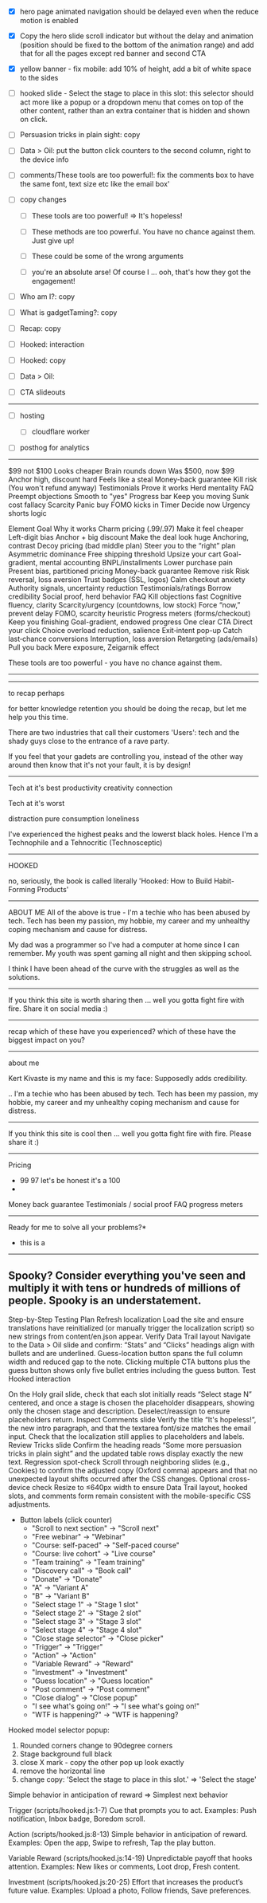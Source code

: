 - [x] hero page animated navigation should be delayed even when the reduce motion is enabled
- [x] Copy the hero slide scroll indicator but without the delay and animation (position should be fixed to the bottom of the animation range) and add that for all the pages except red banner and second CTA
- [x] yellow banner - fix mobile: add 10% of height, add a bit of white space to the sides
- [ ] hooked slide - Select the stage to place in this slot: this selector should act more like a popup or a dropdown menu that comes on top of the other content, rather than an extra container that is hidden and shown on click.
- [ ] Persuasion tricks in plain sight: copy
- [ ] Data > Oil: put the button click counters to the second column, right to the device info
- [ ] comments/These tools are too powerful!: fix the comments box to have the same font, text size etc like the email box'

- [ ] copy changes
    - [ ] These tools are too powerful! => It's hopeless!
    - [ ] These methods are too powerful. You have no chance against them. Just give up!
    - [ ] These could be some of the wrong arguments 
    - [ ] you're an absolute arse! Of course I ... ooh, that's how they got the engagement!



- [ ] Who am I?: copy
- [ ] What is gadgetTaming?: copy
- [ ] Recap: copy
- [ ] Hooked: interaction
- [ ] Hooked: copy
- [ ] Data > Oil: 
- [ ] CTA slideouts








------------

- [ ] hosting
    - [ ] cloudflare worker
- [ ] posthog for analytics





-----------

$99 not $100	Looks cheaper	Brain rounds down
Was $500, now $99	Anchor high, discount hard	Feels like a steal
Money-back guarantee	Kill risk	(You won't refund anyway)
Testimonials	Prove it works	Herd mentality
FAQ	Preempt objections	Smooth to "yes"
Progress bar	Keep you moving	Sunk cost fallacy
Scarcity	Panic buy	FOMO kicks in
Timer	Decide now	Urgency shorts logic


Element	Goal	Why it works
Charm pricing (.99/.97)	Make it feel cheaper	Left-digit bias
Anchor + big discount	Make the deal look huge	Anchoring, contrast
Decoy pricing (bad middle plan)	Steer you to the “right” plan	Asymmetric dominance
Free shipping threshold	Upsize your cart	Goal-gradient, mental accounting
BNPL/installments	Lower purchase pain	Present bias, partitioned pricing
Money-back guarantee	Remove risk	Risk reversal, loss aversion
Trust badges (SSL, logos)	Calm checkout anxiety	Authority signals, uncertainty reduction
Testimonials/ratings	Borrow credibility	Social proof, herd behavior
FAQ	Kill objections fast	Cognitive fluency, clarity
Scarcity/urgency (countdowns, low stock)	Force “now,” prevent delay	FOMO, scarcity heuristic
Progress meters (forms/checkout)	Keep you finishing	Goal-gradient, endowed progress
One clear CTA	Direct your click	Choice overload reduction, salience
Exit‑intent pop-up	Catch last‑chance conversions	Interruption, loss aversion
Retargeting (ads/emails)	Pull you back	Mere exposure, Zeigarnik effect




These tools are too powerful - you have no chance against them. 







--------

----
to recap perhaps

for better knowledge retention you should be doing the recap, but let me help you this time.

There are two industries that call their customers 'Users': tech and the shady guys close to the entrance of a rave party.

If you feel that your gadets are controlling you, instead of the other way around then know that it's not your fault, it is by design!

----------


Tech at it's best
productivity
creativity
connection

Tech at it's worst

distraction
pure consumption
loneliness

I've experienced the highest peaks and the lowerst black holes. Hence I'm a Technophile and a Tehnocritic (Technosceptic)


-----------------------

HOOKED

no, seriously, the book is called literally 'Hooked: How to Build Habit-Forming Products'

-----

ABOUT ME
All of the above is true - I'm a techie who has been abused by tech. Tech has been my passion, my hobbie, my career and my unhealthy coping mechanism and cause for distress. 

My dad was a programmer so I've had a computer at home since I can remember. My youth was spent gaming all night and then skipping school. 


I think I have been ahead of the curve with the struggles as well as the solutions.


-----
If you think this site is worth sharing then ... well you gotta fight fire with fire. Share it on social media :)


-----

recap
which of these have you experienced?
which of these have the biggest impact on you?

-----

about me

Kert Kivaste is my name and this is my face:
Supposedly adds credibility.

..
I'm a techie who has been abused by tech. Tech has been my passion, my hobbie, my career and my unhealthy coping mechanism and cause for distress. 

----

If you think this site is cool then ... well you gotta fight fire with fire. Please share it :)

---

Pricing 
- 99 97 let's be honest it's a 100
- 
Money back guarantee
Testimonials / social proof
FAQ
progress meters


----

Ready for me to solve all your problems?*
* this is a 
--------
Spooky? Consider everything you've seen and multiply it with tens or hundreds of millions of people. Spooky is an understatement.
-----




Step-by-Step Testing Plan
Refresh localization
Load the site and ensure translations have reinitialized (or manually trigger the localization script) so new strings from 
content/en.json
 appear.
Verify Data Trail layout
Navigate to the Data > Oil slide and confirm:
“Stats” and “Clicks” headings align with bullets and are underlined.
Guess-location button spans the full column width and reduced gap to the note.
Clicking multiple CTA buttons plus the guess button shows only five bullet entries including the guess button.
Test Hooked interaction


On the Holy grail slide, check that each slot initially reads “Select stage N” centered, and once a stage is chosen the placeholder disappears, showing only the chosen stage and description. Deselect/reassign to ensure placeholders return.
Inspect Comments slide
Verify the title “It's hopeless!”, the new intro paragraph, and that the textarea font/size matches the email input. Check that the localization still applies to placeholders and labels.
Review Tricks slide
Confirm the heading reads “Some more persuasion tricks in plain sight” and the updated table rows display exactly the new text.
Regression spot-check
Scroll through neighboring slides (e.g., Cookies) to confirm the adjusted copy (Oxford comma) appears and that no unexpected layout shifts occurred after the CSS changes.
Optional cross-device check
Resize to ≤640px width to ensure Data Trail layout, hooked slots, and comments form remain consistent with the mobile-specific CSS adjustments.

- Button labels (click counter)
  - "Scroll to next section" → "Scroll next"
  - "Free webinar" → "Webinar"
  - "Course: self-paced" → "Self-paced course"
  - "Course: live cohort" → "Live course"
  - "Team training" → "Team training"
  - "Discovery call" → "Book call"
  - "Donate" → "Donate"
  - "A" → "Variant A"
  - "B" → "Variant B"
  - "Select stage 1" → "Stage 1 slot"
  - "Select stage 2" → "Stage 2 slot"
  - "Select stage 3" → "Stage 3 slot"
  - "Select stage 4" → "Stage 4 slot"
  - "Close stage selector" → "Close picker"
  - "Trigger" → "Trigger"
  - "Action" → "Action"
  - "Variable Reward" → "Reward"
  - "Investment" → "Investment"
  - "Guess location" → "Guess location"
  - "Post comment" → "Post comment"
  - "Close dialog" → "Close popup"
  - "I see what's going on!" → "I see what's going on!"
  - "WTF is happening?" → "WTF is happening?




Hooked model selector popup:
1. Rounded corners change to 90degree corners
2. Stage background full black
3. close X mark - copy the other pop up look exactly
4. remove the horizontal line
5. change copy: 'Select the stage to place in this slot.' => 'Select the stage'
 
 

Simple behavior in anticipation of reward => Simplest next behavior



Trigger (scripts/hooked.js:1-7)
Cue that prompts you to act. 
Examples: Push notification, Inbox badge, Boredom scroll.

Action (scripts/hooked.js:8-13)
Simple behavior in anticipation of reward. 
Examples: Open the app, Swipe to refresh, Tap the play button.

Variable Reward (scripts/hooked.js:14-19)
Unpredictable payoff that hooks attention. 
Examples: New likes or comments, Loot drop, Fresh content.

Investment (scripts/hooked.js:20-25)
Effort that increases the product’s future value. 
Examples: Upload a photo, Follow friends, Save preferences.